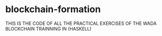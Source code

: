 # blockchain-formation
THIS IS THE CODE OF ALL THE PRACTICAL EXERCISES OF THE WADA BLOCKCHAIN TRAINNING IN (HASKELL)
